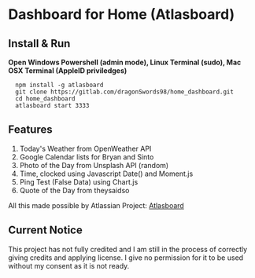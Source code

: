 # Dashboard for Home (Atlasboard)

## Install & Run

**Open Windows Powershell (admin mode), Linux Terminal (sudo), Mac OSX Terminal (AppleID priviledges)**
```terminal
  npm install -g atlasboard
  git clone https://gitlab.com/dragonSwords98/home_dashboard.git
  cd home_dashboard
  atlasboard start 3333
```

## Features
1. Today's Weather from OpenWeather API
2. Google Calendar lists for Bryan and Sinto
3. Photo of the Day from Unsplash API (random)
4. Time, clocked using Javascript Date() and Moment.js
5. Ping Test (False Data) using Chart.js
6. Quote of the Day from theysaidso

All this made possible by Atlassian Project: [Atlasboard](http://atlasboard.bitbucket.org/)

## Current Notice
This project has not fully credited and I am still in the process of correctly giving credits and applying license. I give no permission for it to be used without my consent as it is not ready.
